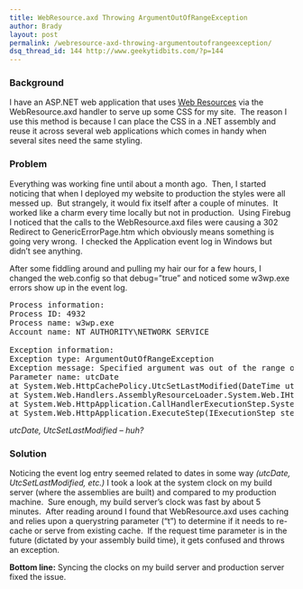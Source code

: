 ```yaml
---
title: WebResource.axd Throwing ArgumentOutOfRangeException
author: Brady
layout: post
permalink: /webresource-axd-throwing-argumentoutofrangeexception/
dsq_thread_id: 144 http://www.geekytidbits.com/?p=144
---
```

### Background

I have an ASP.NET web application that uses <a href="http://support.microsoft.com/kb/910442" target="_blank">Web Resources</a> via the WebResource.axd handler to serve up some CSS for my site.  The reason I use this method is because I can place the CSS in a .NET assembly and reuse it across several web applications which comes in handy when several sites need the same styling.

### Problem

Everything was working fine until about a month ago.  Then, I started noticing that when I deployed my website to production the styles were all messed up.  But strangely, it would fix itself after a couple of minutes.  It worked like a charm every time locally but not in production.  Using Firebug I noticed that the calls to the WebResource.axd files were causing a 302 Redirect to GenericErrorPage.htm which obviously means something is going very wrong.  I checked the Application event log in Windows but didn&#8217;t see anything.

After some fiddling around and pulling my hair our for a few hours, I changed the web.config so that debug=&#8221;true&#8221; and noticed some w3wp.exe errors show up in the event log.

<pre class="brush: plain; highlight: [9, 10]">Process information:
Process ID: 4932
Process name: w3wp.exe
Account name: NT AUTHORITY\NETWORK SERVICE

Exception information:
Exception type: ArgumentOutOfRangeException
Exception message: Specified argument was out of the range of valid values.
Parameter name: utcDate
at System.Web.HttpCachePolicy.UtcSetLastModified(DateTime utcDate)
at System.Web.Handlers.AssemblyResourceLoader.System.Web.IHttpHandler.ProcessRequest(HttpContext context)
at System.Web.HttpApplication.CallHandlerExecutionStep.System.Web.HttpApplication.IExecutionStep.Execute()
at System.Web.HttpApplication.ExecuteStep(IExecutionStep step, Boolean& completedSynchronously)</pre>

_utcDate, UtcSetLastModified &#8211;_ *huh?*  

### Solution

Noticing the event log entry seemed related to dates in some way *(utcDate, UtcSetLastModified, etc.)* I took a look at the system clock on my build server (where the assemblies are built) and compared to my production machine.  Sure enough, my build server&#8217;s clock was fast by about 5 minutes.  After reading around I found that WebResource.axd uses caching and relies upon a querystring parameter (&#8220;t&#8221;) to determine if it needs to re-cache or serve from existing cache.  If the request time parameter is in the future (dictated by your assembly build time), it gets confused and throws an exception.

**Bottom line:** Syncing the clocks on my build server and production server fixed the issue.
